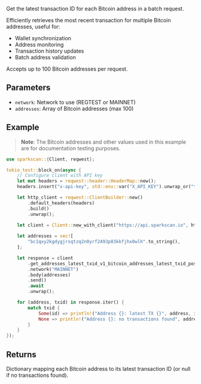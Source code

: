 Get the latest transaction ID for each Bitcoin address in a batch request.

Efficiently retrieves the most recent transaction for multiple Bitcoin addresses, useful for:
- Wallet synchronization
- Address monitoring
- Transaction history updates
- Batch address validation

Accepts up to 100 Bitcoin addresses per request.

## Parameters

- `network`: Network to use (REGTEST or MAINNET)
- `addresses`: Array of Bitcoin addresses (max 100)

## Example

> **Note**: The Bitcoin addresses and other values used in this example are for documentation testing purposes.

```rust
use sparkscan::{Client, reqwest};

tokio_test::block_on(async {
    // Configure client with API key
    let mut headers = reqwest::header::HeaderMap::new();
    headers.insert("x-api-key", std::env::var("X_API_KEY").unwrap_or("test".to_string()).parse().unwrap());

    let http_client = reqwest::ClientBuilder::new()
        .default_headers(headers)
        .build()
        .unwrap();

    let client = Client::new_with_client("https://api.sparkscan.io", http_client);
    
    let addresses = vec![
        "bc1qxy2kgdygjrsqtzq2n0yrf2493p83kkfjhx0wlh".to_string(),
    ];

    let response = client
        .get_addresses_latest_txid_v1_bitcoin_addresses_latest_txid_post()
        .network("MAINNET")
        .body(addresses)
        .send()
        .await
        .unwrap();

    for (address, txid) in response.iter() {
        match txid {
            Some(id) => println!("Address {}: latest TX {}", address, id),
            None => println!("Address {}: no transactions found", address),
        }
    }
});
```

## Returns

Dictionary mapping each Bitcoin address to its latest transaction ID (or null if no transactions found).

